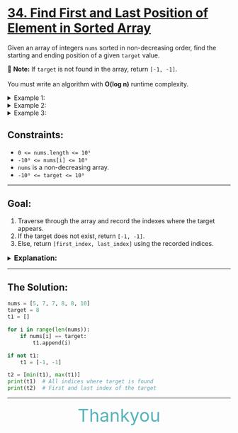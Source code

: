 # [34. Find First and Last Position of Element in Sorted Array](https://leetcode.com/problems/find-first-and-last-position-of-element-in-sorted-array/)

Given an array of integers `nums` sorted in non-decreasing order, find the starting and ending position of a given `target` value.</br>

📝 **Note:** If `target` is not found in the array, return `[-1, -1]`.</br>  
You must write an algorithm with **O(log n)** runtime complexity.

<details>
<summary>Example 1:</summary>

* Input: `nums = [5,7,7,8,8,10], target = 8`</br>
* Output: `[3,4]`
</details>

<details>
<summary>Example 2:</summary>

* Input: `nums = [5,7,7,8,8,10], target = 6`</br>
* Output: `[-1,-1]`
</details>

<details>
<summary>Example 3:</summary>

* Input: `nums = [], target = 0`</br>
* Output: `[-1,-1]`
</details>

## Constraints:
- `0 <= nums.length <= 10⁵`</br>
- `-10⁹ <= nums[i] <= 10⁹`</br>
- `nums` is a non-decreasing array.</br>
- `-10⁹ <= target <= 10⁹`</br>

---

## Goal:
1. Traverse through the array and record the indexes where the target appears.</br>
2. If the target does not exist, return `[-1, -1]`.</br>
3. Else, return `[first_index, last_index]` using the recorded indices.</br>

<details>
<summary><strong style="font-size: 16px">Explanation:</strong></summary>

* Step 1: Initialize an empty list `t1` to hold the indices of the target.
* Step 2: Iterate through the array and add the index `i` to `t1` whenever `nums[i] == target`.
* Step 3: If `t1` is empty, it means the target was not found, so return `[-1, -1]`.
* Step 4: Otherwise, the result is `[min(t1), max(t1)]` representing the first and last occurrence.

</details>

---

## The Solution:
```python
nums = [5, 7, 7, 8, 8, 10]
target = 8
t1 = []

for i in range(len(nums)):
    if nums[i] == target:
        t1.append(i)

if not t1:
    t1 = [-1, -1]

t2 = [min(t1), max(t1)]
print(t1)  # All indices where target is found
print(t2)  # First and last index of the target
```

---

<center>
<span style="font-size: 40px;color: #57B4BA;"> Thankyou </span> 
</center>
